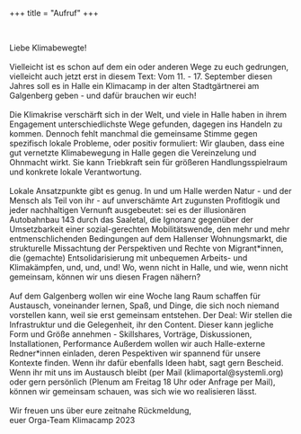 +++
title = "Aufruf"
+++


<br>
<p>Liebe Klimabewegte!<br />
<br>
Vielleicht ist es schon auf dem ein oder anderen Wege zu euch gedrungen, vielleicht auch jetzt erst in diesem Text: Vom 11. - 17. September diesen Jahres soll es in Halle ein Klimacamp in der alten Stadtgärtnerei am Galgenberg geben - und dafür brauchen wir euch!<br />
<br>
Die Klimakrise verschärft sich in der Welt, und viele in Halle haben in ihrem Engagement unterschiedlichste Wege gefunden, dagegen ins Handeln zu kommen. Dennoch fehlt manchmal die gemeinsame Stimme gegen spezifisch lokale Probleme, oder positiv formuliert: Wir glauben, dass eine gut vernetzte Klimabewegung in Halle gegen die Vereinzelung und Ohnmacht wirkt. Sie kann Triebkraft sein für größeren Handlungsspielraum und konkrete lokale Verantwortung. <br />
<br>
Lokale Ansatzpunkte gibt es genug. In und um Halle werden Natur - und der Mensch als Teil von ihr - auf unverschämte Art zugunsten Profitlogik und jeder nachhaltigen Vernunft ausgebeutet: sei es der illusionären Autobahnbau 143 durch das Saaletal, die Ignoranz gegenüber der Umsetzbarkeit einer sozial-gerechten Mobilitätswende, den mehr und mehr entmenschlichenden Bedingungen auf dem Hallenser Wohnungsmarkt, die strukturelle Missachtung der Perspektiven und Rechte von Migrant*innen, die (gemachte) Entsolidarisierung mit unbequemen Arbeits- und Klimakämpfen, und, und, und! Wo, wenn nicht in Halle, und wie, wenn nicht gemeinsam, können wir uns diesen Fragen nähern?<br />
<br>
Auf dem Galgenberg wollen wir eine Woche lang Raum schaffen für Austausch, voneinander lernen, Spaß, und Dinge, die sich noch niemand vorstellen kann, weil sie erst gemeinsam entstehen. Der Deal: Wir stellen die Infrastruktur und die Gelegenheit, ihr den Content. Dieser kann jegliche Form und Größe annehmen - Skillshares, Vorträge, Diskussionen, Installationen, Performance  Außerdem wollen wir auch Halle-externe Redner*innen einladen, deren Pespektiven wir spannend für unsere Kontexte finden. Wenn ihr dafür ebenfalls Ideen habt, sagt gern Bescheid. Wenn ihr mit uns im Austausch bleibt (per Mail (klimaportal@systemli.org) oder gern persönlich (Plenum am Freitag 18 Uhr oder Anfrage per Mail), können wir gemeinsam schauen, was sich wie wo realisieren lässt.<br />
<br>
Wir freuen uns über eure zeitnahe Rückmeldung,<br />
euer Orga-Team Klimacamp 2023<br />
